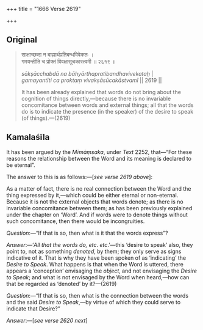 +++
title = "1666 Verse 2619"

+++
## Original 
>
> साक्षाच्छब्दा न बाह्यार्थप्रतिबन्धविवेकतः ।  
> गमयन्तीति च प्रोक्तं विवक्षासूचकास्त्वमी ॥ २६१९ ॥ 
>
> *sākṣācchabdā na bāhyārthapratibandhavivekataḥ* \|  
> *gamayantīti ca proktaṃ vivakṣāsūcakāstvamī* \|\| 2619 \|\| 
>
> It has been already explained that words do not bring about the cognition of things directly,—because there is no invariable concomitance between words and external things; all that the words do is to indicate the presence (in the speaker) of the desire to speak (of things).—(2619)



## Kamalaśīla

It has been argued by the *Mīmāṃsaka*, under *Text* 2252, that—“For these reasons the relationship between the Word and its meaning is declared to be eternal”.

The answer to this is as follows:—[*see verse 2619 above*]:

As a matter of fact, there is no real connection between the Word and the thing expressed by it,—which could be either eternal or non-eternal. Because it is not the external objects that words denote; as there is no invariable concomitance between them; as has been previously explained under the chapter on ‘Word’. And if words were to denote things without such concomitance, then there would be incongruities.

*Question*:—“If that is so, then what is it that the words express”?

*Answer*:—‘*All that the words do, etc*. *etc*.’—this ‘desire to speak’ also, they point to, not as something *denoted*, by them; they only serve as signs indicative of it. That is why they have been spoken of as ‘indicating’ the *Desire to Speak*. What happens is that when the Word is uttered, there appears a ‘conception’ envisaging the *object*, and not envisaging the *Desire to Speak*; and what is not envisaged by the Word when heard,—how can that be regarded as ‘denoted’ by it?—(2619)

*Question*:—“If that is so, then what is the connection between the words and the said *Desire to Speak*,—by virtue of which they could serve to indicate that Desire?”

*Answer*:—[*see verse 2620 next*]


